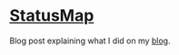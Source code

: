 # [StatusMap](https://statusmap.cloudflare.community)

Blog post explaining what I did on my [blog](https://www.goalastair.com/blog/statusmap).
